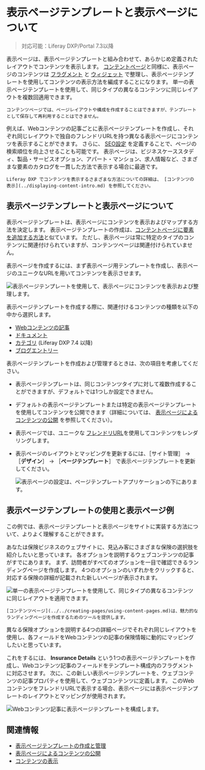 # 表示ページテンプレートと表示ページについて

> 対応可能：Liferay DXP/Portal 7.3以降

表示ページは、表示ページテンプレートと組み合わせて、あらかじめ定義されたレイアウトでコンテンツを表示します。 [コンテントページ](../../creating-pages/using-content-pages.md)と同様に、表示ページのコンテンツは [フラグメント](../../creating-pages/page-fragments-and-widgets/using-fragments.md) と [ウィジェット](../../creating-pages/using-content-pages/using-widgets-on-a-content-page.md) で整理し、表示ページテンプレートを使用してコンテンツの表示方法を編成することになります。 単一の表示ページテンプレートを使用して、同じタイプの異なるコンテンツに同じレイアウトを複数回適用できます。

```{tip}
コンテンツページでは、ページレイアウトや構成を作成することはできますが、テンプレートとして保存して再利用することはできません。
```

例えば、Webコンテンツの記事ごとに表示ページテンプレートを作成し、それぞれ同じレイアウトで独自のフレンドリURLを持つ異なる表示ページにコンテンツを表示することができます。 さらに、 [SEO設定](./configuring-seo-and-open-graph.md) を定義することで、ページの検索順位を向上させることも可能です。 表示ページは、ビジネスケーススタディ、製品・サービスオプション、アパート・マンション、求人情報など、さまざまな要素のカタログを一貫した方法で表示する場合に最適です。

```{note}
Liferay DXP でコンテンツを表示するさまざまな方法についての詳細は、 [コンテンツの表示](../displaying-content-intro.md) を参照してください。
```

<a name="understanding-display-page-templates-and-display-pages" />

## 表示ページテンプレートと表示ページについて

表示ページテンプレートは、表示ページにコンテンツを表示およびマップする方法を決定します。 表示ページテンプレートの作成は、[コンテントページに要素を追加する方法](../../creating-pages/using-content-pages/adding-elements-to-content-pages.md)と似ています。 ただし、表示ページは常に特定のタイプのコンテンツに関連付けられていますが、コンテンツページは関連付けられていません。

表示ページを作成するには、まず表示ページ用テンプレートを作成し、表示ページのユニークなURLを用いてコンテンツを表示させます。

![表示ページテンプレートを使用して、表示ページにコンテンツを表示および整理します。](./about-display-page-templates-and-display-pages/images/03.png)

表示ページテンプレートを作成する際に、関連付けるコンテンツの種類を以下の中から選択します。

- [Webコンテンツの記事](../../../content-authoring-and-management/web-content/web-content-articles/adding-a-basic-web-content-article.md)
- [ドキュメント](../../../content-authoring-and-management/documents-and-media/publishing-and-sharing/publishing-documents.md)
- [カテゴリ](../../../content-authoring-and-management/tags-and-categories/defining-categories-and-vocabularies-for-content.md) (Liferay DXP 7.4 以降)
- [ブログエントリー](../../../content-authoring-and-management/blogs/getting-started-with-blogs.md)

表示ページテンプレートを作成および管理するときは、次の項目を考慮してください。

- 表示ページテンプレートは、同じコンテンツタイプに対して複数作成することができますが、デフォルトでは1つしか設定できません。
- デフォルトの表示ページテンプレートまたは特定の表示ページテンプレートを使用してコンテンツを公開できます（詳細については、 [表示ページによるコンテンツの公開](./publishing-content-with-display-pages.md) を参照してください）。
- 表示ページでは、ユニークな [フレンドリURL](../../site-settings/managing-site-urls/configuring-your-sites-friendly-url.md)を使用してコンテンツをレンダリングします。
- 表示ページのレイアウトとマッピングを更新するには、［サイト管理］ &rarr; ［**デザイン**］ &rarr; ［**ページテンプレート**］ で表示ページテンプレートを更新してください。

    ![表示ページの設定は、ページテンプレートアプリケーションの下にあります。](./about-display-page-templates-and-display-pages/images/04.png)

<a name="using-display-page-templates-and-display-pages-example" />

## 表示ページテンプレートの使用と表示ページ例

この例では、表示ページテンプレートと表示ページをサイトに実装する方法について、よりよく理解することができます。

あなたは保険ビジネスのウェブサイトに、見込み客にさまざまな保険の選択肢を紹介したいと思っています。 各オプションを説明するウェブコンテンツの記事がすでにあります。 まず、訪問者がすべてのオプションを一目で確認できるランディングページを作成します。 4つのオプションのいずれかをクリックすると、対応する保険の詳細が記載された新しいページが表示されます。

![単一の表示ページテンプレートを使用して、同じタイプの異なるコンテンツに同じレイアウトを適用できます。](./about-display-page-templates-and-display-pages/images/02.png)

```{tip}
[コンテンツページ](../../creating-pages/using-content-pages.md)は、魅力的なランディングページを作成するためのツールを提供します。
```

異なる保険オプションを説明する4つの詳細ページでそれぞれ同じレイアウトを使用し、各フィールドをWebコンテンツの記事の保険情報に動的にマッピングしたいと思っています。

これをするには、 **Insurance Details** という1つの表示ページテンプレートを作成し、Webコンテンツ記事のフィールドをテンプレート構成内のフラグメントに対応させます。 次に、この新しい表示ページテンプレートを、ウェブコンテンツの記事プロパティを使用して、ウェブコンテンツに定義します。 このWebコンテンツをフレンドリURLで表示する場合、表示ページには表示ページテンプレートのレイアウトとマッピングが使用されます。

![Webコンテンツ記事に表示ページテンプレートを構成します。](./about-display-page-templates-and-display-pages/images/01.png)

<a name="related-information" />

## 関連情報

- [表示ページテンプレートの作成と管理](./creating-and-managing-display-page-templates.md)
- [表示ページによるコンテンツの公開](./publishing-content-with-display-pages.md)
- [コンテンツの表示](../displaying-content-intro.md)
